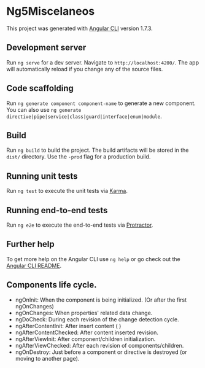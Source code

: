# Ng5Miscelaneos

This project was generated with [Angular CLI](https://github.com/angular/angular-cli) version 1.7.3.

## Development server

Run `ng serve` for a dev server. Navigate to `http://localhost:4200/`. The app will automatically reload if you change any of the source files.

## Code scaffolding

Run `ng generate component component-name` to generate a new component. You can also use `ng generate directive|pipe|service|class|guard|interface|enum|module`.

## Build

Run `ng build` to build the project. The build artifacts will be stored in the `dist/` directory. Use the `-prod` flag for a production build.

## Running unit tests

Run `ng test` to execute the unit tests via [Karma](https://karma-runner.github.io).

## Running end-to-end tests

Run `ng e2e` to execute the end-to-end tests via [Protractor](http://www.protractortest.org/).

## Further help

To get more help on the Angular CLI use `ng help` or go check out the [Angular CLI README](https://github.com/angular/angular-cli/blob/master/README.md).

## Components life cycle.

* ngOnInit: When the component is being initialized. (Or after the first ngOnChanges)
* ngOnChanges: When properties' related data change.
* ngDoCheck: During each revision of the change detection cycle.
* ngAfterContentInit: After insert content ( <app-some-page></app-some-page> )
* ngAfterContentChecked: After content inserted revision.
* ngAfterViewInit: After component/children initialization.
* ngAfterViewChecked: After each revision of components/children.
* ngOnDestroy: Just before a component or directive is destroyed (or moving to another page).
